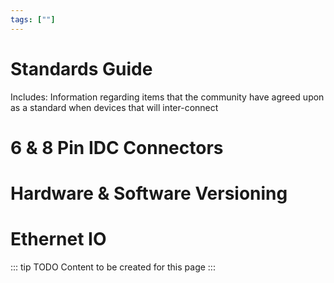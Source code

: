 ```yaml
---
tags: [""]
---
```

# Standards Guide
 Includes: Information regarding items that the community have agreed upon as a standard when devices that will inter-connect

# 6 & 8 Pin IDC Connectors

# Hardware & Software Versioning

# Ethernet IO

::: tip TODO
Content to be created for this page
:::
